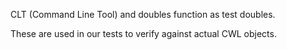 CLT (Command Line Tool) and doubles function as test doubles.

These are used in our tests to verify against actual CWL objects.
